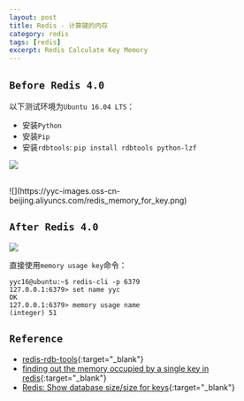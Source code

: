 ```yaml
---
layout: post
title: Redis - 计算键的内存
category: redis
tags: [redis]
excerpt: Redis Calculate Key Memory
---
```


## `Before Redis 4.0`  

以下测试环境为`Ubuntu 16.04 LTS`：  

- 安装`Python`  
- 安装`Pip`  
- 安装`rdbtools`: `pip install rdbtools python-lzf`  

![](https://yyc-images.oss-cn-beijing.aliyuncs.com/redis_3.2.6.png)  

<br>
![](https://yyc-images.oss-cn-beijing.aliyuncs.com/redis_memory_for_key.png)  



## `After Redis 4.0`  

![](https://yyc-images.oss-cn-beijing.aliyuncs.com/redis_5.0.7.png)  

直接使用`memory usage key`命令：  

``` shell
yyc16@ubuntu:~$ redis-cli -p 6379
127.0.0.1:6379> set name yyc
OK
127.0.0.1:6379> memory usage name
(integer) 51

```

## `Reference`
- [redis-rdb-tools](https://github.com/sripathikrishnan/redis-rdb-tools#installing-rdbtools){:target="_blank"}  
- [finding out the memory occupied by a single key in redis](https://pingredis.blogspot.com/2017/02/finding-out-memory-occupied-by-single.html){:target="_blank"}  
- [Redis: Show database size/size for keys](https://stackoverflow.com/questions/7638542/redis-show-database-size-size-for-keys){:target="_blank"}  